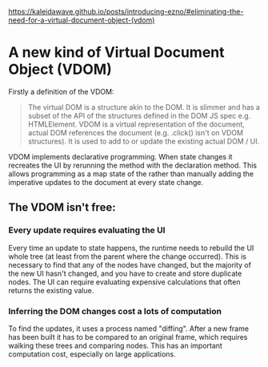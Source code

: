 
https://kaleidawave.github.io/posts/introducing-ezno/#eliminating-the-need-for-a-virtual-document-object-(vdom)



# A new kind of Virtual Document Object (VDOM)


Firstly a definition of the VDOM:

> The virtual DOM is a structure akin to the DOM.
> It is slimmer and has a subset of the API of the structures defined in the DOM JS spec e.g. HTMLElement.
> VDOM is a virtual representation of the document, actual DOM references the document (e.g. .click() isn't on VDOM structures).
> It is used to add to or update the existing actual DOM / UI.

VDOM implements declarative programming. When state changes it recreates the UI by rerunning the method with the declaration method.
This allows programming as a map state of the rather than manually adding the imperative updates to the document at every state change.

## The VDOM isn't free:

### Every update requires evaluating the UI

Every time an update to state happens, the runtime needs to rebuild the UI whole tree (at least from the parent where the change occurred).
This is necessary to find that any of the nodes have changed, but the majority of the new UI hasn't changed, and you have to create and store duplicate nodes.
The UI can require evaluating expensive calculations that often returns the existing value.

### Inferring the DOM changes cost a lots of computation

To find the updates, it uses a process named "diffing".
After a new frame has been built it has to be compared to an original frame, which requires walking these trees and comparing nodes.
This has an important computation cost, especially on large applications.
